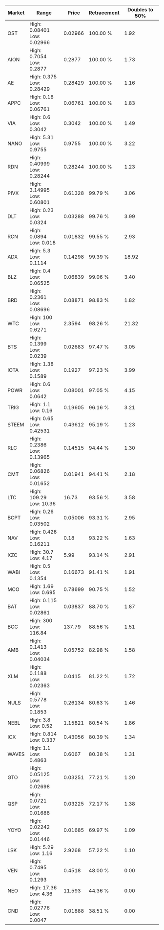 | Market | Range | Price| Retracement | Doubles to 50% |
| --- | --- | --- | --- | --- |
| OST | High: 0.08401<br />Low: 0.02966 | 0.02966 | 100.00 % | 1.92 |
| AION | High: 0.7054<br />Low: 0.2877 | 0.2877 | 100.00 % | 1.73 |
| AE | High: 0.375<br />Low: 0.28429 | 0.28429 | 100.00 % | 1.16 |
| APPC | High: 0.18<br />Low: 0.06761 | 0.06761 | 100.00 % | 1.83 |
| VIA | High: 0.6<br />Low: 0.3042 | 0.3042 | 100.00 % | 1.49 |
| NANO | High: 5.31<br />Low: 0.9755 | 0.9755 | 100.00 % | 3.22 |
| RDN | High: 0.40999<br />Low: 0.28244 | 0.28244 | 100.00 % | 1.23 |
| PIVX | High: 3.14995<br />Low: 0.60801 | 0.61328 | 99.79 % | 3.06 |
| DLT | High: 0.23<br />Low: 0.0324 | 0.03288 | 99.76 % | 3.99 |
| RCN | High: 0.0894<br />Low: 0.018 | 0.01832 | 99.55 % | 2.93 |
| ADX | High: 5.3<br />Low: 0.1114 | 0.14298 | 99.39 % | 18.92 |
| BLZ | High: 0.4<br />Low: 0.06525 | 0.06839 | 99.06 % | 3.40 |
| BRD | High: 0.2361<br />Low: 0.08696 | 0.08871 | 98.83 % | 1.82 |
| WTC | High: 100<br />Low: 0.6271 | 2.3594 | 98.26 % | 21.32 |
| BTS | High: 0.1399<br />Low: 0.0239 | 0.02683 | 97.47 % | 3.05 |
| IOTA | High: 1.38<br />Low: 0.1589 | 0.1927 | 97.23 % | 3.99 |
| POWR | High: 0.6<br />Low: 0.0642 | 0.08001 | 97.05 % | 4.15 |
| TRIG | High: 1.1<br />Low: 0.16 | 0.19605 | 96.16 % | 3.21 |
| STEEM | High: 0.65<br />Low: 0.42531 | 0.43612 | 95.19 % | 1.23 |
| RLC | High: 0.2386<br />Low: 0.13965 | 0.14515 | 94.44 % | 1.30 |
| CMT | High: 0.06826<br />Low: 0.01652 | 0.01941 | 94.41 % | 2.18 |
| LTC | High: 109.29<br />Low: 10.36 | 16.73 | 93.56 % | 3.58 |
| BCPT | High: 0.26<br />Low: 0.03502 | 0.05006 | 93.31 % | 2.95 |
| NAV | High: 0.426<br />Low: 0.16211 | 0.18 | 93.22 % | 1.63 |
| XZC | High: 30.7<br />Low: 4.17 | 5.99 | 93.14 % | 2.91 |
| WABI | High: 0.5<br />Low: 0.1354 | 0.16673 | 91.41 % | 1.91 |
| MCO | High: 1.69<br />Low: 0.695 | 0.78699 | 90.75 % | 1.52 |
| BAT | High: 0.115<br />Low: 0.02861 | 0.03837 | 88.70 % | 1.87 |
| BCC | High: 300<br />Low: 116.84 | 137.79 | 88.56 % | 1.51 |
| AMB | High: 0.1413<br />Low: 0.04034 | 0.05752 | 82.98 % | 1.58 |
| XLM | High: 0.1188<br />Low: 0.02363 | 0.0415 | 81.22 % | 1.72 |
| NULS | High: 0.5778<br />Low: 0.1853 | 0.26134 | 80.63 % | 1.46 |
| NEBL | High: 3.8<br />Low: 0.52 | 1.15821 | 80.54 % | 1.86 |
| ICX | High: 0.814<br />Low: 0.337 | 0.43056 | 80.39 % | 1.34 |
| WAVES | High: 1.1<br />Low: 0.4863 | 0.6067 | 80.38 % | 1.31 |
| GTO | High: 0.05125<br />Low: 0.02698 | 0.03251 | 77.21 % | 1.20 |
| QSP | High: 0.0721<br />Low: 0.01688 | 0.03225 | 72.17 % | 1.38 |
| YOYO | High: 0.02242<br />Low: 0.01446 | 0.01685 | 69.97 % | 1.09 |
| LSK | High: 5.29<br />Low: 1.16 | 2.9268 | 57.22 % | 1.10 |
| VEN | High: 0.7495<br />Low: 0.1293 | 0.4518 | 48.00 % | 0.00 |
| NEO | High: 17.36<br />Low: 4.36 | 11.593 | 44.36 % | 0.00 |
| CND | High: 0.02776<br />Low: 0.0047 | 0.01888 | 38.51 % | 0.00 |
